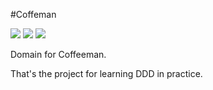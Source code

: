 #Coffeman

<img src="https://scrutinizer-ci.com/g/HaKIMus/DomainCoffeman/badges/build.png?b=master">
<img src="https://insight.sensiolabs.com/projects/77d30155-03c1-4ef5-b751-b048350a669f/big.png">
<img src="https://scrutinizer-ci.com/g/HaKIMus/DomainCoffeman/badges/quality-score.png?b=master">

Domain for Coffeeman.

That's the project for learning DDD in practice.
